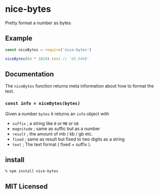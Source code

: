 # nice-bytes

Pretty format a number as bytes

## Example

```js
const niceBytes = require('nice-bytes')

niceBytes(64 * 1024).text // '65.54kB'
```

## Documentation

The `niceBytes` function returns meta information about how
to format the text.

### `const info = niceBytes(bytes)`

Given a number `bytes` it returns an `info` object with

 - `suffix` ; a string like `B` or `MB` or `kB`
 - `magnitude` ; same as suffic but as a number
 - `result` ; the amount of mb / kb / gb etc.
 - `fixed` ; same as result but fixed to two digits as a string
 - `text` ; The text format ( fixed + suffix ).

## install

```
% npm install nice-bytes
```

## MIT Licensed
